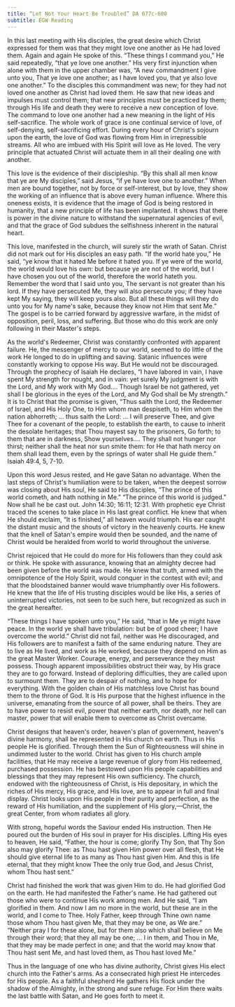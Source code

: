 ```yaml
---
title: “Let Not Your Heart Be Troubled” DA 677c-680
subtitle: EGW Reading
---
```


In this last meeting with His disciples, the great desire which Christ expressed for them was that they might love one another as He had loved them. Again and again He spoke of this. “These things I command you,” He said repeatedly, “that ye love one another.” His very first injunction when alone with them in the upper chamber was, “A new commandment I give unto you, That ye love one another; as I have loved you, that ye also love one another.” To the disciples this commandment was new; for they had not loved one another as Christ had loved them. He saw that new ideas and impulses must control them; that new principles must be practiced by them; through His life and death they were to receive a new conception of love. The command to love one another had a new meaning in the light of His self-sacrifice. The whole work of grace is one continual service of love, of self-denying, self-sacrificing effort. During every hour of Christ's sojourn upon the earth, the love of God was flowing from Him in irrepressible streams. All who are imbued with His Spirit will love as He loved. The very principle that actuated Christ will actuate them in all their dealing one with another.

This love is the evidence of their discipleship. “By this shall all men know that ye are My disciples,” said Jesus, “if ye have love one to another.” When men are bound together, not by force or self-interest, but by love, they show the working of an influence that is above every human influence. Where this oneness exists, it is evidence that the image of God is being restored in humanity, that a new principle of life has been implanted. It shows that there is power in the divine nature to withstand the supernatural agencies of evil, and that the grace of God subdues the selfishness inherent in the natural heart.

This love, manifested in the church, will surely stir the wrath of Satan. Christ did not mark out for His disciples an easy path. “If the world hate you,” He said, “ye know that it hated Me before it hated you. If ye were of the world, the world would love his own: but because ye are not of the world, but I have chosen you out of the world, therefore the world hateth you. Remember the word that I said unto you, The servant is not greater than his lord. If they have persecuted Me, they will also persecute you; if they have kept My saying, they will keep yours also. But all these things will they do unto you for My name's sake, because they know not Him that sent Me.” The gospel is to be carried forward by aggressive warfare, in the midst of opposition, peril, loss, and suffering. But those who do this work are only following in their Master's steps.

As the world's Redeemer, Christ was constantly confronted with apparent failure. He, the messenger of mercy to our world, seemed to do little of the work He longed to do in uplifting and saving. Satanic influences were constantly working to oppose His way. But He would not be discouraged. Through the prophecy of Isaiah He declares, “I have labored in vain, I have spent My strength for nought, and in vain: yet surely My judgment is with the Lord, and My work with My God.... Though Israel be not gathered, yet shall I be glorious in the eyes of the Lord, and My God shall be My strength.” It is to Christ that the promise is given, “Thus saith the Lord, the Redeemer of Israel, and His Holy One, to Him whom man despiseth, to Him whom the nation abhorreth; ... thus saith the Lord: ... I will preserve Thee, and give Thee for a covenant of the people, to establish the earth, to cause to inherit the desolate heritages; that Thou mayest say to the prisoners, Go forth; to them that are in darkness, Show yourselves.... They shall not hunger nor thirst; neither shall the heat nor sun smite them: for He that hath mercy on them shall lead them, even by the springs of water shall He guide them.” Isaiah 49:4, 5, 7-10.

Upon this word Jesus rested, and He gave Satan no advantage. When the last steps of Christ's humiliation were to be taken, when the deepest sorrow was closing about His soul, He said to His disciples, “The prince of this world cometh, and hath nothing in Me.” “The prince of this world is judged.” Now shall he be cast out. John 14:30; 16:11; 12:31. With prophetic eye Christ traced the scenes to take place in His last great conflict. He knew that when He should exclaim, “It is finished,” all heaven would triumph. His ear caught the distant music and the shouts of victory in the heavenly courts. He knew that the knell of Satan's empire would then be sounded, and the name of Christ would be heralded from world to world throughout the universe.

Christ rejoiced that He could do more for His followers than they could ask or think. He spoke with assurance, knowing that an almighty decree had been given before the world was made. He knew that truth, armed with the omnipotence of the Holy Spirit, would conquer in the contest with evil; and that the bloodstained banner would wave triumphantly over His followers. He knew that the life of His trusting disciples would be like His, a series of uninterrupted victories, not seen to be such here, but recognized as such in the great hereafter.

“These things I have spoken unto you,” He said, “that in Me ye might have peace. In the world ye shall have tribulation: but be of good cheer; I have overcome the world.” Christ did not fail, neither was He discouraged, and His followers are to manifest a faith of the same enduring nature. They are to live as He lived, and work as He worked, because they depend on Him as the great Master Worker. Courage, energy, and perseverance they must possess. Though apparent impossibilities obstruct their way, by His grace they are to go forward. Instead of deploring difficulties, they are called upon to surmount them. They are to despair of nothing, and to hope for everything. With the golden chain of His matchless love Christ has bound them to the throne of God. It is His purpose that the highest influence in the universe, emanating from the source of all power, shall be theirs. They are to have power to resist evil, power that neither earth, nor death, nor hell can master, power that will enable them to overcome as Christ overcame.

Christ designs that heaven's order, heaven's plan of government, heaven's divine harmony, shall be represented in His church on earth. Thus in His people He is glorified. Through them the Sun of Righteousness will shine in undimmed luster to the world. Christ has given to His church ample facilities, that He may receive a large revenue of glory from His redeemed, purchased possession. He has bestowed upon His people capabilities and blessings that they may represent His own sufficiency. The church, endowed with the righteousness of Christ, is His depositary, in which the riches of His mercy, His grace, and His love, are to appear in full and final display. Christ looks upon His people in their purity and perfection, as the reward of His humiliation, and the supplement of His glory,—Christ, the great Center, from whom radiates all glory.

With strong, hopeful words the Saviour ended His instruction. Then He poured out the burden of His soul in prayer for His disciples. Lifting His eyes to heaven, He said, “Father, the hour is come; glorify Thy Son, that Thy Son also may glorify Thee: as Thou hast given Him power over all flesh, that He should give eternal life to as many as Thou hast given Him. And this is life eternal, that they might know Thee the only true God, and Jesus Christ, whom Thou hast sent.”

Christ had finished the work that was given Him to do. He had glorified God on the earth. He had manifested the Father's name. He had gathered out those who were to continue His work among men. And He said, “I am glorified in them. And now I am no more in the world, but these are in the world, and I come to Thee. Holy Father, keep through Thine own name those whom Thou hast given Me, that they may be one, as We are.” “Neither pray I for these alone, but for them also which shall believe on Me through their word; that they all may be one; ... I in them, and Thou in Me, that they may be made perfect in one; and that the world may know that Thou hast sent Me, and hast loved them, as Thou hast loved Me.”

Thus in the language of one who has divine authority, Christ gives His elect church into the Father's arms. As a consecrated high priest He intercedes for His people. As a faithful shepherd He gathers His flock under the shadow of the Almighty, in the strong and sure refuge. For Him there waits the last battle with Satan, and He goes forth to meet it.